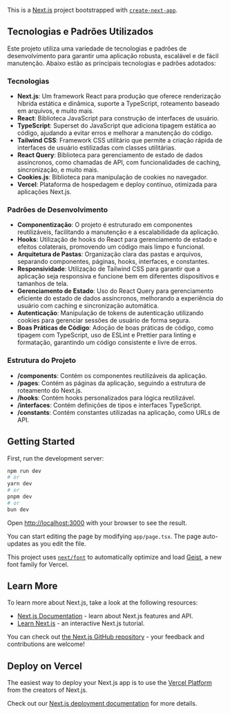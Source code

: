 This is a [Next.js](https://nextjs.org) project bootstrapped with [`create-next-app`](https://nextjs.org/docs/app/api-reference/cli/create-next-app).

## Tecnologias e Padrões Utilizados

Este projeto utiliza uma variedade de tecnologias e padrões de desenvolvimento para garantir uma aplicação robusta, escalável e de fácil manutenção. Abaixo estão as principais tecnologias e padrões adotados:

### Tecnologias

- **Next.js**: Um framework React para produção que oferece renderização híbrida estática e dinâmica, suporte a TypeScript, roteamento baseado em arquivos, e muito mais.
- **React**: Biblioteca JavaScript para construção de interfaces de usuário.
- **TypeScript**: Superset do JavaScript que adiciona tipagem estática ao código, ajudando a evitar erros e melhorar a manutenção do código.
- **Tailwind CSS**: Framework CSS utilitário que permite a criação rápida de interfaces de usuário estilizadas com classes utilitárias.
- **React Query**: Biblioteca para gerenciamento de estado de dados assíncronos, como chamadas de API, com funcionalidades de caching, sincronização, e muito mais.
- **Cookies.js**: Biblioteca para manipulação de cookies no navegador.
- **Vercel**: Plataforma de hospedagem e deploy contínuo, otimizada para aplicações Next.js.

### Padrões de Desenvolvimento

- **Componentização**: O projeto é estruturado em componentes reutilizáveis, facilitando a manutenção e a escalabilidade da aplicação.
- **Hooks**: Utilização de hooks do React para gerenciamento de estado e efeitos colaterais, promovendo um código mais limpo e funcional.
- **Arquitetura de Pastas**: Organização clara das pastas e arquivos, separando componentes, páginas, hooks, interfaces, e constantes.
- **Responsividade**: Utilização de Tailwind CSS para garantir que a aplicação seja responsiva e funcione bem em diferentes dispositivos e tamanhos de tela.
- **Gerenciamento de Estado**: Uso do React Query para gerenciamento eficiente do estado de dados assíncronos, melhorando a experiência do usuário com caching e sincronização automática.
- **Autenticação**: Manipulação de tokens de autenticação utilizando cookies para gerenciar sessões de usuário de forma segura.
- **Boas Práticas de Código**: Adoção de boas práticas de código, como tipagem com TypeScript, uso de ESLint e Prettier para linting e formatação, garantindo um código consistente e livre de erros.

### Estrutura do Projeto

- **/components**: Contém os componentes reutilizáveis da aplicação.
- **/pages**: Contém as páginas da aplicação, seguindo a estrutura de roteamento do Next.js.
- **/hooks**: Contém hooks personalizados para lógica reutilizável.
- **/interfaces**: Contém definições de tipos e interfaces TypeScript.
- **/constants**: Contém constantes utilizadas na aplicação, como URLs de API.

## Getting Started

First, run the development server:

```bash
npm run dev
# or
yarn dev
# or
pnpm dev
# or
bun dev
```

Open [http://localhost:3000](http://localhost:3000) with your browser to see the result.

You can start editing the page by modifying `app/page.tsx`. The page auto-updates as you edit the file.

This project uses [`next/font`](https://nextjs.org/docs/app/building-your-application/optimizing/fonts) to automatically optimize and load [Geist](https://vercel.com/font), a new font family for Vercel.

## Learn More

To learn more about Next.js, take a look at the following resources:

- [Next.js Documentation](https://nextjs.org/docs) - learn about Next.js features and API.
- [Learn Next.js](https://nextjs.org/learn) - an interactive Next.js tutorial.

You can check out [the Next.js GitHub repository](https://github.com/vercel/next.js) - your feedback and contributions are welcome!

## Deploy on Vercel

The easiest way to deploy your Next.js app is to use the [Vercel Platform](https://vercel.com/new?utm_medium=default-template&filter=next.js&utm_source=create-next-app&utm_campaign=create-next-app-readme) from the creators of Next.js.

Check out our [Next.js deployment documentation](https://nextjs.org/docs/app/building-your-application/deploying) for more details.
